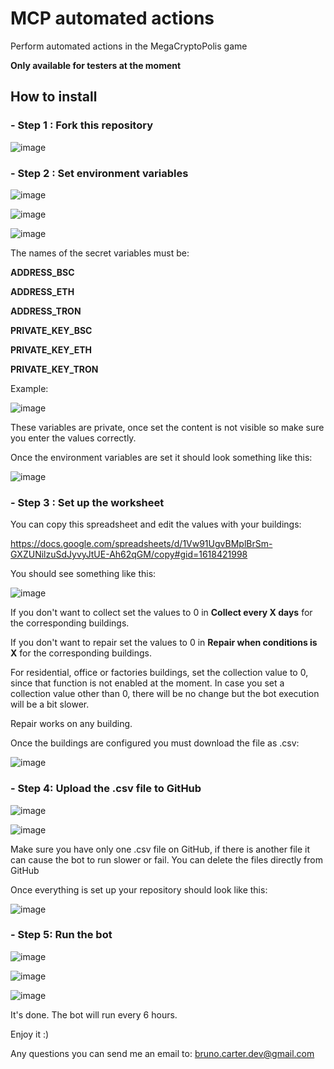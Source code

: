 # MCP automated actions
Perform automated actions in the MegaCryptoPolis game

**Only available for testers at the moment**

## How to install

### - Step 1 : Fork this repository

![image](https://github.com/brunodev12/MCP_automated_actions/assets/112636008/4f271e82-304e-4f5c-89de-fffb10b39ffd)

### - Step 2 : Set environment variables

![image](https://github.com/brunodev12/MCP_automated_actions/assets/112636008/8f19291c-3176-4533-83c0-caa732bef8a6)


![image](https://github.com/brunodev12/MCP_automated_actions/assets/112636008/51bcaea9-7924-4c3e-9666-58b182f9ba5c)


![image](https://github.com/brunodev12/MCP_automated_actions/assets/112636008/960ce0ab-4412-4412-ae49-b4dce5c0657d)

The names of the secret variables must be:

**ADDRESS_BSC**

**ADDRESS_ETH**

**ADDRESS_TRON**

**PRIVATE_KEY_BSC**

**PRIVATE_KEY_ETH**

**PRIVATE_KEY_TRON**

Example:

![image](https://github.com/brunodev12/MCP_automated_actions/assets/112636008/1b7a08e4-c834-42ca-971d-aa6d4bb9c8af)

These variables are private, once set the content is not visible so make sure you enter the values correctly.

Once the environment variables are set it should look something like this:

![image](https://github.com/brunodev12/MCP_automated_actions/assets/112636008/0b280652-b534-4e34-b7ab-0486adbd5795)

### - Step 3 : Set up the worksheet

You can copy this spreadsheet and edit the values with your buildings:

https://docs.google.com/spreadsheets/d/1Vw91UgvBMplBrSm-GXZUNilzuSdJyvyJtUE-Ah62qGM/copy#gid=1618421998

You should see something like this:

![image](https://github.com/brunodev12/MCP_automated_actions/assets/112636008/4e808ba1-183f-4b4a-bb60-c5fc2d016570)

If you don't want to collect set the values to 0 in **Collect every X days** for the corresponding buildings.

If you don't want to repair set the values to 0 in **Repair when conditions is X** for the corresponding buildings.

For residential, office or factories buildings, set the collection value to 0, since that function is not enabled at the moment.
In case you set a collection value other than 0, there will be no change but the bot execution will be a bit slower.

Repair works on any building.

Once the buildings are configured you must download the file as .csv:

![image](https://github.com/brunodev12/MCP_automated_actions/assets/112636008/d8a761bc-a75e-4e04-90d4-318d8c758c15)

### - Step 4: Upload the .csv file to GitHub

![image](https://github.com/brunodev12/MCP_automated_actions/assets/112636008/81cf8db5-90da-4e48-8748-88170b96d2cf)

![image](https://github.com/brunodev12/MCP_automated_actions/assets/112636008/ea7b16dc-4e6f-4837-a2f4-a749d7902ab7)

Make sure you have only one .csv file on GitHub, if there is another file it can cause the bot to run slower or fail. You can delete the files directly from GitHub

Once everything is set up your repository should look like this:

![image](https://github.com/brunodev12/MCP_automated_actions/assets/112636008/c1e31cb8-62e5-478e-8646-d38d846adec1)


### - Step 5: Run the bot

![image](https://github.com/brunodev12/MCP_automated_actions/assets/112636008/09b19959-c52b-452f-82b6-18890cc4b485)

![image](https://github.com/brunodev12/MCP_automated_actions/assets/112636008/d1b0ddd9-03d4-4160-9999-7d4633651297)

![image](https://github.com/brunodev12/MCP_automated_actions/assets/112636008/afa006a2-1984-491a-81fd-06a813e5dc04)

It's done. The bot will run every 6 hours.

Enjoy it :)

Any questions you can send me an email to: bruno.carter.dev@gmail.com




